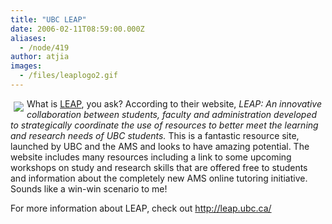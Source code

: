 ```yaml
---
title: "UBC LEAP"
date: 2006-02-11T08:59:00.000Z
aliases:
  - /node/419
author: atjia
images:
  - /files/leaplogo2.gif
---
```


<div class="field field-name-body field-type-text-with-summary field-label-hidden"><div class="field-items"><div class="field-item even"><p><a href="http://leap.ubc.ca/"><img src="/files/leaplogo2.gif" align="left" vspace="5" hspace="5" border="0"></a>What is <a href="http://leap.ubc.ca/">LEAP</a>, you ask? According to their website, <em>LEAP: An innovative collaboration between students, faculty and administration developed to strategically coordinate the use of resources to better meet the learning and research needs of UBC students.</em>  This is a fantastic resource site, launched by UBC and the AMS and looks to have amazing potential.  The website includes many resources including a link to some upcoming workshops on study and research skills that are offered free to students and information about the completely new AMS online tutoring initiative.  Sounds like a win-win scenario to me!</p>
<p>For more information about LEAP, check out <a href="http://leap.ubc.ca/">http://leap.ubc.ca/</a></p>
</div></div></div>    <footer>
          </footer>
